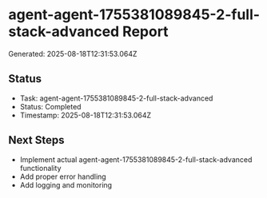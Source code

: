 # agent-agent-1755381089845-2-full-stack-advanced Report

Generated: 2025-08-18T12:31:53.064Z

## Status
- Task: agent-agent-1755381089845-2-full-stack-advanced
- Status: Completed
- Timestamp: 2025-08-18T12:31:53.064Z

## Next Steps
- Implement actual agent-agent-1755381089845-2-full-stack-advanced functionality
- Add proper error handling
- Add logging and monitoring

